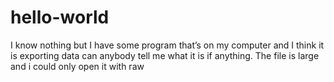 # hello-world
I know nothing but I have some program that’s on my computer and I think it is exporting data can anybody tell me what it is if anything. The file is large and i could only open it with raw

